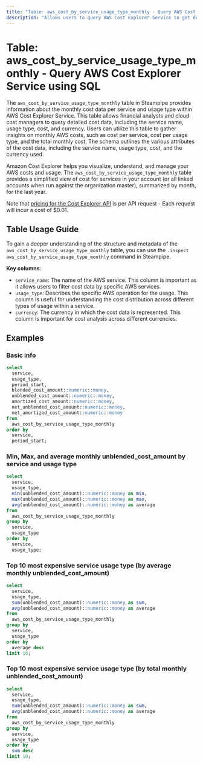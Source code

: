 ```yaml
---
title: "Table: aws_cost_by_service_usage_type_monthly - Query AWS Cost Explorer Service using SQL"
description: "Allows users to query AWS Cost Explorer Service to get detailed cost data per service and usage type on a monthly basis."
---
```


# Table: aws_cost_by_service_usage_type_monthly - Query AWS Cost Explorer Service using SQL

The `aws_cost_by_service_usage_type_monthly` table in Steampipe provides information about the monthly cost data per service and usage type within AWS Cost Explorer Service. This table allows financial analysts and cloud cost managers to query detailed cost data, including the service name, usage type, cost, and currency. Users can utilize this table to gather insights on monthly AWS costs, such as cost per service, cost per usage type, and the total monthly cost. The schema outlines the various attributes of the cost data, including the service name, usage type, cost, and the currency used.

Amazon Cost Explorer helps you visualize, understand, and manage your AWS costs and usage.  The `aws_cost_by_service_usage_type_monthly` table provides a simplified view of cost for services in your account (or all linked accounts when run against the organization master), summarized by month, for the last year.  

Note that [pricing for the Cost Explorer API](https://aws.amazon.com/aws-cost-management/pricing/) is per API request - Each request will incur a cost of $0.01.

## Table Usage Guide

To gain a deeper understanding of the structure and metadata of the `aws_cost_by_service_usage_type_monthly` table, you can use the `.inspect aws_cost_by_service_usage_type_monthly` command in Steampipe.

**Key columns**:

- `service_name`: The name of the AWS service. This column is important as it allows users to filter cost data by specific AWS services.
- `usage_type`: Describes the specific AWS operation for the usage. This column is useful for understanding the cost distribution across different types of usage within a service.
- `currency`: The currency in which the cost data is represented. This column is important for cost analysis across different currencies.

## Examples

### Basic info

```sql
select
  service,
  usage_type,
  period_start,
  blended_cost_amount::numeric::money,
  unblended_cost_amount::numeric::money,
  amortized_cost_amount::numeric::money,
  net_unblended_cost_amount::numeric::money,
  net_amortized_cost_amount::numeric::money
from 
  aws_cost_by_service_usage_type_monthly
order by
  service,
  period_start;
```



### Min, Max, and average monthly unblended_cost_amount by service and usage type

```sql
select
  service,
  usage_type,
  min(unblended_cost_amount)::numeric::money as min,
  max(unblended_cost_amount)::numeric::money as max,
  avg(unblended_cost_amount)::numeric::money as average
from 
  aws_cost_by_service_usage_type_monthly
group by
  service,
  usage_type
order by
  service,
  usage_type;
```

### Top 10 most expensive service usage type (by average monthly unblended_cost_amount)

```sql
select
  service,
  usage_type,
  sum(unblended_cost_amount)::numeric::money as sum,
  avg(unblended_cost_amount)::numeric::money as average
from 
  aws_cost_by_service_usage_type_monthly
group by
  service,
  usage_type
order by
  average desc
limit 10;
```


### Top 10 most expensive service usage type (by total monthly unblended_cost_amount)

```sql
select
  service,
  usage_type,
  sum(unblended_cost_amount)::numeric::money as sum,
  avg(unblended_cost_amount)::numeric::money as average
from 
  aws_cost_by_service_usage_type_monthly
group by
  service,
  usage_type
order by
  sum desc
limit 10;
```
